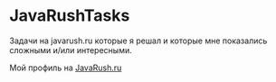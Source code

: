 # JavaRushTasks
Задачи на javarush.ru которые я решал и которые мне показались сложными и/или интересными.

Мой профиль на <a href="https://javarush.ru/users/2643373" target="_blank">JavaRush.ru</a>
